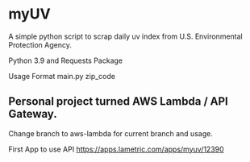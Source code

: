 # myUV
A simple python script to scrap daily uv index from U.S. Environmental Protection Agency.

Python 3.9 and Requests Package

Usage Format
main.py zip_code

## Personal project turned AWS Lambda / API Gateway.

Change branch to aws-lambda for current branch and usage.

First App to use API
https://apps.lametric.com/apps/myuv/12390
